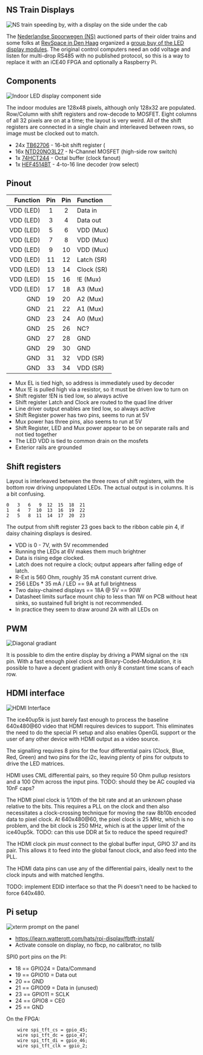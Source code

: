 ## NS Train Displays
![NS train speeding by, with a display on the side under the cab](images/train.jpg)

The [Nederlandse Spoorwegen (NS)](https://en.wikipedia.org/wiki/Nederlandse_Spoorwegen)
auctioned parts of their older trains and some folks at [RevSpace in Den Haag](https://revspace.nl/Main_Page)
organized a [group buy of the LED display modules](https://revspace.nl/Treinonderdelen).
The original control computers need an odd voltage and listen for multi-drop RS485 with
no published protocol, so this is a way to replace it with an iCE40 FPGA and optionally
a Raspberry Pi.

## Components

![Indoor LED display component side](images/indoor-pcb.jpg)


The indoor modules are 128x48 pixels, although only 128x32 are populated.
Row/Column with shift registers and row-decode to MOSFET.
Eight columns of all 32 pixels are on at a time; the layout is very weird.
All of the shift registers are connected in a single chain
and interleaved between rows, so image must be clocked out to match.

* 24x [TB62706](datasheets/TB62706.pdf) - 16-bit shift register (
* 16x [NTD20NO3L27](datasheets/NTD20N03L27-D.PDF) - N-Channel MOSFET (high-side row switch)
* 1x [74HCT244](datasheets/74HC_HCT244.pdf) - Octal buffer (clock fanout)
* 1x [HEF4514BT](datasheets/HEF4514BT.pdf) - 4-to-16 line decoder (row select)

## Pinout

| Function | Pin | Pin | Function  |
| -------: | :-: | :-: | :-------- |
| VDD (LED)|  1  |  2  | Data in   |
| VDD (LED)|  3  |  4  | Data out  |
| VDD (LED)|  5  |  6  | VDD (Mux) |
| VDD (LED)|  7  |  8  | VDD (Mux) |
| VDD (LED)|  9  | 10  | VDD (Mux) |
| VDD (LED)| 11  | 12  | Latch (SR)|
| VDD (LED)| 13  | 14  | Clock (SR)|
| VDD (LED)| 15  | 16  | !E (Mux)  |
| VDD (LED)| 17  | 18  | A3 (Mux)  |
| GND      | 19  | 20  | A2 (Mux)  |
| GND      | 21  | 22  | A1 (Mux)  |
| GND      | 23  | 24  | A0 (Mux)  |
| GND      | 25  | 26  | NC?       |
| GND      | 27  | 28  | GND       |
| GND      | 29  | 30  | GND       |
| GND      | 31  | 32  | VDD (SR)  |
| GND      | 33  | 34  | VDD (SR)  |

* Mux EL is tied high, so address is immediately used by decoder
* Mux !E is pulled high via a resistor, so it must be driven low to turn on
* Shift register !EN is tied low, so always active
* Shift register Latch and Clock are routed to the quad line driver
* Line driver output enables are tied low, so always active
* Shift Register power has two pins, seems to run at 5V
* Mux power has three pins, also seems to run at 5V
* Shift Register, LED and Mux power appear to be on separate rails and not tied together
* The LED VDD is tied to common drain on the mosfets
* Exterior rails are grounded


## Shift registers

Layout is interleaved between the three rows of shift registers, with the bottom row
driving unpopulated LEDs.  The actual output is in columns.  It is a bit confusing.

```
0   3   6   9  12  15  18  21
1   4   7  10  13  16  19  22
2   5   8  11  14  17  20  23
```

The output from shift register 23 goes back to the ribbon
cable pin 4, if daisy chaining displays is desired.

* VDD is 0 - 7V, with 5V recommended
* Running the LEDs at 6V makes them much brightner
* Data is rising edge clocked.
* Latch does not require a clock; output appears after falling edge of latch.
* R-Ext is 560 Ohm, roughly 35 mA constant current drive.
* 256 LEDs * 35 mA / LED == 9A at full brightness
* Two daisy-chained displays == 18A @ 5V == 90W
* Datasheet limits surface mount chip to less than 1W on PCB without heat sinks, so sustained full bright is not recommended.
* In practice they seem to draw around 2A with all LEDs on

## PWM

![Diagonal gradiant](images/pwm.jpg)

It is possible to dim the entire display by driving a PWM signal
on the `!EN` pin.
With a fast enough pixel clock and Binary-Coded-Modulation,
it is possible to have a decent gradient with only 8 constant
time scans of each row.

## HDMI interface

![HDMI Interface](images/hdmi.jpg)

The ice40up5k is just barely fast enough to process the baseline 640x480@60 video
that HDMI requires devices to support.  This eliminates the need to do
the special Pi setup and also enables OpenGL support or the user of any other
device with HDMI output as a video source.

The signalling requires 8 pins for the four differential pairs (Clock, Blue, Red, Green)
and two pins for the i2c, leaving plenty of pins for outputs to drive the LED matrices.

HDMI uses CML differential pairs, so they require 50 Ohm pullup resistors and
a 100 Ohm across the input pins.  TODO: should they be AC coupled via 10nF caps?

The HDMI pixel clock is 1/10th of the bit rate and at an unknown phase
relative to the bits.  This requires a PLL on the clock and then also
necessitates a clock-crossing technique for moving the raw 8b10b encoded
data to pixel clock.  At 640x480@60, the pixel clock is 25 MHz, which is
no problem, and the bit clock is 250 MHz, which is at the upper limit of
the ice40up5k.  TODO: can this use DDR at 5x to reduce the speed required?

The HDMI clock pin *must* connect to the global buffer input, GPIO 37 and its pair.
This allows it to feed into the global fanout clock, and also feed into the PLL.

The HDMI data pins can use any of the differential pairs, ideally next to the clock inputs
and with matched lengths.

TODO: implement EDID interface so that the Pi doesn't need to be hacked to force 640x480.


## Pi setup
![xterm prompt on the panel](images/pi-display.jpg)

* https://learn.watterott.com/hats/rpi-display/fbtft-install/
* Activate console on display, no fbcp, no calibrator, no tslib

SPI0 port pins on the PI:
* 18 == GPIO24 = Data/Command
* 19 == GPIO10 = Data out
* 20 == GND
* 21 == GPIO09 = Data in (unused)
* 23 == GPIO11 = SCLK
* 24 == GPIO8  = CE0
* 25 == GND

On the FPGA:
```
	wire spi_tft_cs = gpio_45;
	wire spi_tft_dc = gpio_47;
	wire spi_tft_di = gpio_46;
	wire spi_tft_clk = gpio_2;
```
